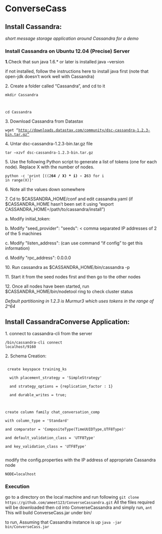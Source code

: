 ConverseCass
============

<h2>Install Cassandra: </h2>
<em>short message storage application around Cassandra for a demo</em>

<h3>Install Cassandra on Ubuntu 12.04 (Precise) Server</h3>

<p><strong>1.</strong>Check that sun java 1.6.* or later is installed
java –version
</p>
if not installed, follow the instructions here to install java first (note that open-jdk doesn’t work well with Cassandra)

<p>2. Create a folder called “Cassandra”, and cd to it</p>

<code><p>mkdir Cassandra</p>


cd Cassandra</code>

<p>3. Download Cassandra from Datastax</p>


<code>wget “http://downloads.datastax.com/community/dsc-cassandra-1.2.3-bin.tar.gz”</code>

<p>4.	Untar dsc-cassandra-1.2.3-bin.tar.gz file</p>



<code>tar –xzvf dsc-cassandra-1.2.3-bin.tar.gz</code>

<p>5.	Use the following Python script to generate a list of tokens (one for each node). Replace X with the number of nodes.</p>



<code>python -c 'print [((2**64 / X) * i) - 2**63 for i in range(X)]'</code>

<p>6. Note all the values down somewhere</p>



<p>7. Cd to $CASSANDRA_HOME/conf and edit cassandra.yaml  (if $CASSANDRA_HOME hasn’t been set   it using “export CASSANDRA_HOME=/path/to/cassandra/install”)</p>



<p>a.       Modify initial_token: <one of the values from python script output> </p>



<p>b.      Modify "seed_provider":   "seeds": < comma separated IP addresses of 2 of the 5 machines </p>


<p>c.        Modify "listen_address": <IP address of the machine> (can use command “if config” to get this information)</p>


<p>d.       Modify "rpc_address":  0.0.0.0 </p>



<p>10.   Run cassandra as $CASSANDRA_HOME/bin/cassandra -p <path to PID file></p>

 

<p>11.   Start it from the seed nodes first and then go to the other nodes </p>



<p>12. Once all nodes have been started, run $CASSANDRA_HOME/bin/nodetool ring to check cluster status</p>



<em>Default partitioning in 1.2.3 is Murmur3 which uses tokens in the range of 2^64</em>
 
<h2>Install CassandraConverse Application: </h2>



</strong></p>

<p>1. connect to cassandra-cli from the server</p>


<code><cassandra-install>/bin/cassandra-cli connect localhost/9160</code>
	
<p>2. Schema Creation:</p>

<pre><code>
 create keyspace training_ks<br>
  with placement_strategy = 'SimpleStrategy' <br>
  and strategy_options = {replication_factor : 1}<br>
  and durable_writes = true;<br>
</code></pre>
<pre><code>
create column family chat_conversation_comp<br>
with column_type = 'Standard'<br>
and comparator = 'CompositeType(TimeUUIDType,UTF8Type)'<br>
and default_validation_class = 'UTF8Type'<br>
and key_validation_class = 'UTF8Type'<br>
</code></pre>

<p>modify the config.properties with the IP address of appropriate Cassandra node</p>


<code>NODE=localhost</code>
<h3>Execution</h3>
<p> go to a directory on the local machine and run following
<code>git clone https://github.com/ameet123/ConverseCassandra.git</code>
All the files required will be downloaded
then cd into ConverseCassandra and simply run,
<code>ant</code>
This will build ConverseCass.jar under bin/
</p>
<p> to run,
Assuming that Cassandra instance is up
<code>java -jar bin/ConverseCass.jar</code>
</p>